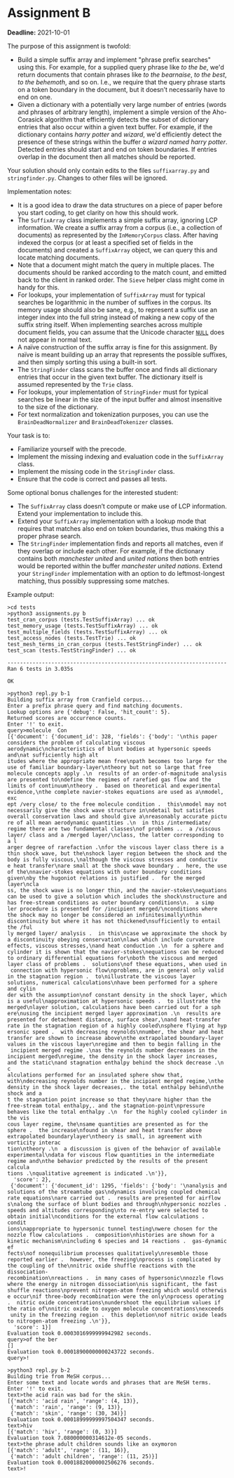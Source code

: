 # Assignment B

**Deadline:** 2021-10-01 

The purpose of this assignment is twofold:

* Build a simple suffix array and implement "phrase prefix searches" using this. For example, for a supplied query phrase like _to the be_, we'd return documents that contain phrases like _to the bearnaise_, _to the best_, _to the behemoth_, and so on. I.e., we require that the query phrase starts on a token boundary in the document, but it doesn’t necessarily have to end on one.
* Given a dictionary with a potentially very large number of entries (words and phrases of arbitrary length), implement a simple version of the Aho-Corasick algorithm that efficiently detects the subset of dictionary entries that also occur within a given text buffer. For example, if the dictionary contains _harry potter_ and _wizard_, we'd efficiently detect the presence of these strings within the buffer _a wizard named harry potter_. Detected entries should start and end on token boundaries. If entries overlap in the document then all matches should be reported.

Your solution should only contain edits to the files `suffixarray.py` and `stringfinder.py`. Changes to other files will be ignored.

Implementation notes:

* It is a good idea to draw the data structures on a piece of paper before you start coding, to get clarity on how this should work.
* The `SuffixArray` class implements a simple suffix array, ignoring LCP information. We create a suffix array from a corpus (i.e., a collection of documents) as represented by the `InMemoryCorpus` class. After having indexed the corpus (or at least a specified set of fields in the documents) and created a `SuffixArray` object, we can query this and locate matching documents.
* Note that a document might match the query in multiple places. The documents should be ranked according to the match count, and emitted back to the client in ranked order. The `Sieve` helper class might come in handy for this.
* For lookups, your implementation of `SuffixArray` must for typical searches be logarithmic in the number of suffixes in the corpus. Its memory usage should also be sane, e.g., to represent a suffix use an integer index into the full string instead of making a new copy of the suffix string itself. When implementing searches across multiple document fields, you can assume that the Unicode character [`NULL`](https://www.fileformat.info/info/unicode/char/0000/index.htm) does not appear in normal text.
* A naïve construction of the suffix array is fine for this assignment. By naïve is meant building up an array that represents the possible suffixes, and then simply sorting this using a built-in sort.
* The `StringFinder` class scans the buffer once and finds all dictionary entries that occur in the given text buffer. The dictionary itself is assumed represented by the `Trie` class.
* For lookups, your implementation of `StringFinder` must for typical searches be linear in the size of the input buffer and almost insensitive to the size of the dictionary.
* For text normalization and tokenization purposes, you can use the `BrainDeadNormalizer` and `BrainDeadTokenizer` classes.

Your task is to:

* Familiarize yourself with the precode.
* Implement the missing indexing and evaluation code in the `SuffixArray` class.
* Implement the missing code in the `StringFinder` class.
* Ensure that the code is correct and passes all tests.

Some optional bonus challenges for the interested student:

* The `SuffixArray` class doesn’t compute or make use of LCP information. Extend your implementation to include this.
* Extend your `SuffixArray` implementation with a lookup mode that requires that matches also end on token boundaries, thus making this a proper phrase search.
* The `StringFinder` implementation finds and reports all matches, even if they overlap or include each other. For example, if the dictionary contains both _manchester united_ and _united nations_ then both entries would be reported within the buffer _manchester united nations_. Extend your `StringFinder` implementation with an option to do leftmost-longest matching, thus possibly suppressing some matches.

Example output:

```
>cd tests
>python3 assignments.py b
test_cran_corpus (tests.TestSuffixArray) ... ok
test_memory_usage (tests.TestSuffixArray) ... ok
test_multiple_fields (tests.TestSuffixArray) ... ok
test_access_nodes (tests.TestTrie) ... ok
test_mesh_terms_in_cran_corpus (tests.TestStringFinder) ... ok
test_scan (tests.TestStringFinder) ... ok

----------------------------------------------------------------------
Ran 6 tests in 3.035s

OK

>python3 repl.py b-1
Building suffix array from Cranfield corpus...
Enter a prefix phrase query and find matching documents.
Lookup options are {'debug': False, 'hit_count': 5}.
Returned scores are occurrence counts.
Enter '!' to exit.
query>molecule  Con
[{'document': {'document_id': 328, 'fields': {'body': '\nthis paper considers the problem of calculating viscous aerodynamic\ncharacteristics of blunt bodies at hypersonic speeds and\nat sufficiently high alt
itudes where the appropriate mean free\npath becomes too large for the use of familiar boundary-layer\ntheory but not so large that free molecule concepts apply .\n  results of an order-of-magnitude analysis
are presented to\ndefine the regimes of rarefied gas flow and the limits of continuum\ntheory .  based on theoretical and experimental evidence,\nthe complete navier-stokes equations are used as a\nmodel, exc
ept /very close/ to the free molecule condition .  this\nmodel may not necessarily give the shock wave structure in\ndetail but satisfies overall conservation laws and should give a\nreasonably accurate pictu
re of all mean aerodynamic quantities .\n  in this /intermediate/ regime there are two fundamental classes\nof problems ..  a /viscous layer/ class and a /merged layer/\nclass, the latter corresponding to a l
arger degree of rarefaction .\nfor the viscous layer class there is a thin shock wave, but the\nshock layer region between the shock and the body is fully viscous,\nalthough the viscous stresses and conductiv
e heat transfer\nare small at the shock wave boundary .  here, the use of the\nnavier-stokes equations with outer boundary conditions given\nby the hugoniot relations is justified .  for the merged layer\ncla
ss, the shock wave is no longer thin, and the navier-stokes\nequations can be used to give a solution which includes the shock\nstructure and has free-stream conditions as outer boundary conditions\n.  a simp
ler procedure is presented for /incipient merged/\nconditions where the shock may no longer be considered an infinitesimally\nthin discontinuity but where it has not thickened\nsufficiently to entail the /ful
ly merged layer/ analysis .  in this\ncase we approximate the shock by a discontinuity obeying conservation\nlaws which include curvature effects, viscous stresses,\nand heat conduction .\n  for a sphere and
cylinder it is shown that the navier-stokes\nequations can be reduced to ordinary differential equations for\nboth the viscous and merged layer class of problems .  solutions\nof these equations, when used in
 connection with hypersonic flow\nproblems, are in general only valid in the stagnation region .  to\nillustrate the viscous layer solutions, numerical calculations\nhave been performed for a sphere and cylin
der with the assumption\nof constant density in the shock layer, which is a useful\napproximation at hypersonic speeds .  to illustrate the merged\nlayer solution, calculations have been carried out for a sph
ere\nusing the incipient merged layer approximation .\n  results are presented for detachment distance, surface shear,\nand heat-transfer rate in the stagnation region of a highly cooled\nsphere flying at hyp
ersonic speed .  with decreasing reynolds\nnumber, the shear and heat transfer are shown to increase above\nthe extrapolated boundary-layer values in the viscous layer\nregime and then to begin falling in the
 incipient merged regime .\nas the reynolds number decreases in the incipient merged\nregime, the density in the shock layer increases, and the static\nand stagnation enthalpy behind the shock decrease .\n  c
alculations performed for an insulated sphere show that, with\ndecreasing reynolds number in the incipient merged regime,\nthe density in the shock layer decreases,. the total enthalpy behind\nthe shock and a
t the stagnation point increase so that they\nare higher than the free-stream total enthalpy,. and the stagnation-point\npressure behaves like the total enthalpy .\n  for the highly cooled cylinder in the vis
cous layer regime, the\nsame quantities are presented as for the sphere .  the increase\nfound in shear and heat transfer above extrapolated boundarylayer\ntheory is small, in agreement with vorticity interac
tion\ntheory .\n  a discussion is given of the behavior of available experimental\ndata for viscous flow quantities in the intermediate regime and\nthe behavior predicted by the results of the present calcula
tions .\nqualitative agreement is indicated .\n'}},
  'score': 2},
 {'document': {'document_id': 1295, 'fields': {'body': '\nanalysis and solutions of the streamtube gas\ndynamics involving coupled chemical rate equations\nare carried out .  results are presented for airflow
s\nalong the surface of blunt bodies and through\nhypersonic nozzles .  speeds and altitudes corresponding\nto re-entry were selected to obtain initial\nconditions for the external flow calculations .  condit
ions\nappropriate to hypersonic tunnel testing\nwere chosen for the nozzle flow calculations .  composition\nhistories are shown for a kinetic mechanism\nincluding 6 species and 14 reactions .  gas-dynamic ef
fects\nof nonequilibrium processes qualitatively\nresemble those reported earlier .  however, the freezing\nprocess is complicated by the coupling of the\nnitric oxide shuffle reactions with the dissociation-
recombination\nreactions .  in many cases of hypersonic\nnozzle flows where the energy in nitrogen dissociation\nis significant, the fast shuffle reactions\nprevent nitrogen-atom freezing which would otherwis
e occur\nif three-body recombination were the only\nprocess operating .  nitric oxide concentrations\nundershoot the equilibrium values if the ratio of\nnitric oxide to oxygen molecule concentrations\nexceeds
 unity in the freezing region .  this depletion\nof nitric oxide leads to nitrogen-atom freezing .\n'}},
  'score': 1}]
Evaluation took 0.0003016999999942982 seconds.
query>of the ber
[]
Evaluation took 0.00018900000000243722 seconds.
query>!

>python3 repl.py b-2
Building trie from MeSH corpus...
Enter some text and locate words and phrases that are MeSH terms.
Enter '!' to exit.
text>the acid rain was bad for the skin.
[{'match': 'acid rain', 'range': (4, 13)},
 {'match': 'rain', 'range': (9, 13)},
 {'match': 'skin', 'range': (30, 34)}]
Evaluation took 0.00018999999997504347 seconds.
text>hiv
[{'match': 'hiv', 'range': (0, 3)}]
Evaluation took 7.080000000314612e-05 seconds.
text>the phrase adult children sounds like an oxymoron
[{'match': 'adult', 'range': (11, 16)},
 {'match': 'adult children', 'range': (11, 25)}]
Evaluation took 0.00018820000002506276 seconds.
text>!
```
